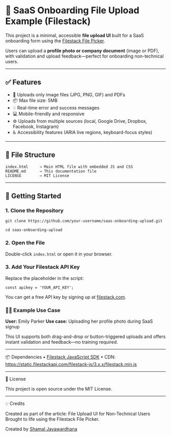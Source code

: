 # 🧾 SaaS Onboarding File Upload Example (Filestack)

This project is a minimal, accessible **file upload UI** built for a SaaS onboarding form using the [Filestack File Picker](https://www.filestack.com/docs/uploads/pickers/).

Users can upload a **profile photo or company document** (image or PDF), with validation and upload feedback—perfect for onboarding non-technical users.

---

## ✅ Features

- 🎯 Uploads only image files (JPG, PNG, GIF) and PDFs  
- 📦 Max file size: 5MB  
- 💡 Real-time error and success messages  
- 💻 Mobile-friendly and responsive  
- ⚙️ Uploads from multiple sources (local, Google Drive, Dropbox, Facebook, Instagram)  
- ♿ Accessibility features (ARIA live regions, keyboard-focus styles)  

---

## 📂 File Structure

```
index.html     → Main HTML file with embedded JS and CSS
README.md      → This documentation file
LICENSE        → MIT License
```
---

## 🚀 Getting Started

### 1. Clone the Repository

`git clone https://github.com/your-username/saas-onboarding-upload.git`

`cd saas-onboarding-upload`

### 2. Open the File

Double-click `index.html` or open it in your browser.

### 3. Add Your Filestack API Key

Replace the placeholder in the script:

`const apikey = 'YOUR_API_KEY';`

You can get a free API key by signing up at [filestack.com](https://www.filestack.com/).

### 👩‍💼 Example Use Case

**User:** Emily Parker
**Use case:** Uploading her profile photo during SaaS signup

This UI supports both drag-and-drop or button-triggered uploads and offers instant validation and feedback—no training required.

---

📦 Dependencies
	•	[Filestack JavaScript SDK](https://www.filestack.com/sdks/javascript/)
	•	CDN: https://static.filestackapi.com/filestack-js/3.x.x/filestack.min.js

---

📝 License

This project is open source under the MIT License.

---

💡 Credits

Created as part of the article:
File Upload UI for Non-Technical Users
Brought to life using the Filestack File Picker.

Created by [Shamal Jayawardhana](https://www.linkedin.com/in/shamal-jayawardhana/)
